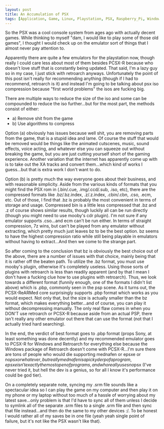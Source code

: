 ```yaml
---
layout: post
title: An Accumulation of PSX
tags: [Application, Game, Linux, Playstation, PSX, Raspberry_Pi, Windows]
---
```


So the PSX was a cool console system from ages ago with actually decent games. While thinking to myself "dam, I would like to play some of those old games", I thought I would check up on the emulator sort of things that I almost never pay attention to.

Apparently there are quite a few emulators for the playstation now, though really I could care less about most of them besides PCSX-R because who doesn't love stuff that is constantly being updated. That said, I'm a lazy guy so in my case, I just stick with retroarch anyways. Unfortunately the point of this post isn't really for recommending anything (though if I had to recommend, retroarch is it) and instead I'm going to be talking about psx iso compression because "first world problems" the isos are fucking big.

There are multiple ways to reduce the size of the iso and some can be compounded to reduce the iso further...but for the most part, the methods consist of either:
- a) Remove shit from the game
- b) Use algorithms to compress

Option (a) obviously has issues because well shit, you are removing parts from the game, that is a stupid idea and lame. Of course the stuff that would be removed would be things like the animated cutscenes, music, sound effects, voice acting, and whatever else you can squeeze out without breaking the game, but you are just cutting yourself short of the gaming experience. Another variation that the internet has apparently come up with is to take out the XA tracks and convert them...which kind of works I guess...but that is extra work I don't want to do.

Option (b) is pretty much the way everyone goes about their business, and with reasonable simplicity. Aside from the various kinds of formats that you might find the PSX rom in (.bin/.cue, .img/.ccd/.sub, .iso, etc), there are the compressed formats like .bz/.bz.index, .z/.z.index, .cbin/.cbn, .cso, .ecm, etc. Out of those, I find that .bz is probably the most convenient in terms of storage and usage. Compressed bin is a little less compressed that .bz and .z of course shows similar results, though luckily all can be run directly (though you might need to use mooby's cdr plugin). I'm not sure if any emulator supports .cso...and ecm can't be run either. In terms of straight compression, 7z wins, but can't be played from any emulator without extracting, which pretty much just leaves bz to be the best option. bz seems to have the highest compression ratio while still being playable in emulators without having to extract...And then we come to the strange part.

So after coming to the conclusion that bz is obviously the best choice out of the above, there are a number of issues with that choice, mainly being that it is rather off the beaten path. To utilize the .bz format, you must use mooby's plugin, otherwise it's completely useless. Using those sorts of plugins with retroarch is less than readily apparent (and by that I mean I don't have a fucking clue how to use plugins with retroarch). Thus, we look towards a different format (funnily enough, one of the formats I didn't list above) which is .pbp, commonly seen in the psp scene. As it turns out, the PCSX-ReARMed core surprisingly supports .pbp format which works as you would expect. Not only that, but the size is actually smaller than the bz format, which makes everything better...and of course, you can play it without decompressing manually. The only real flaw comes in when you DON'T use retroarch or PCSX-R because aside from an actual PSP, there isn't really any other emulator out there that can use the format (not that I actually tried hard searching).

In the end, the verdict of best format goes to .pbp format (props Sony, at least something was done decently) and my recommended emulator goes to PCSX-R for Windows and Retroarch for everything else because the Windows package of Retroarch doesn't come with PCSX-R...I'm sure there are tons of people who would die supporting mednafen or epsxe or no$psx or whatever, but really mednafen is a picky derp of a program, epsxe isn't exactly the most open of programs, and who really uses no$psx (I've never tried it, but hell the dev is a genius, so for all I know it's performance could be god tier).

On a completely separate note, syncing my .srm file sounds like a spectacular idea so I can play the game on my computer and then play it on my phone or my laptop without too much of a hassle of worrying about my latest save...only problem is that I'd have to sync all of them unless I decide to symlink all of the separate .srm files to a single .srm file and then sync that file instead...and then do the same to my other devices :/. To be honest I would rather all of my saves be in one file (yeah yeah single point of failure, but it's not like the PSX wasn't like that).
